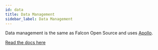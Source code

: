 ```yaml
---
id: data
title: Data Management
sidebar_label: Data Management
---
```


Data management is the same as Falcon Open Source and uses <a href="https://www.apollographql.com/" target="_blank" rel="noopener noreferrer">Apollo</a>.

[Read the docs here](/docs/open-source/falcon-client/data-management)
